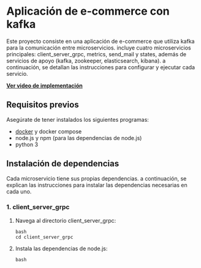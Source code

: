 # Aplicación de e-commerce con kafka

Este proyecto consiste en una aplicación de e-commerce que utiliza kafka para la comunicación entre microservicios. incluye cuatro microservicios principales: client_server_grpc, metrics, send_mail y states, además de servicios de apoyo (kafka, zookeeper, elasticsearch, kibana). a continuación, se detallan las instrucciones para configurar y ejecutar cada servicio.

**[Ver video de implementación](https://drive.google.com/file/d/17AshNZ9DoTMrQEjSEDr-HCo7bd8WjZN5/view?usp=sharing)**

## Requisitos previos

Asegúrate de tener instalados los siguientes programas:
- [docker](https://www.docker.com/get-started) y docker compose
- node.js y npm (para las dependencias de node.js)
- python 3

## Instalación de dependencias

Cada microservicio tiene sus propias dependencias. a continuación, se explican las instrucciones para instalar las dependencias necesarias en cada uno.

### 1. client_server_grpc

1. Navega al directorio client_server_grpc:
   ```
   bash 
   cd client_server_grpc
   ```

3. Instala las dependencias de node.js:
   ```
   bash
   npm install
   ```

### 2. send_mail

1. Navega al directorio send_mail:
   ```
   bash
   cd send_mail
   ```

2. Instala las dependencias de node.js:
   ```
   bash
   npm install
   ```

### 3. states

1. Navega al directorio states:
   ```
   bash
   cd states
   ```

2. Instala las dependencias de node.js:
   ```
   bash
   npm install
   ```
   

## Configuración de Servicios de Apoyo

Para iniciar los servicios de apoyo (Kafka, Zookeeper, Elasticsearch y Kibana), utiliza Docker Compose:

1. Regresa al directorio raíz del proyecto, donde se encuentra el archivo docker-compose.yml.
2. Ejecuta Docker Compose:

```
bash
docker-compose up -d
```

Esto iniciará los contenedores de Kafka, Zookeeper, Elasticsearch y Kibana.

## Ejecución Manual de los Servicios

Ejecuta cada microservicio en el siguiente orden:

1. *Servidor gRPC (gRPC Server)*  
Navega al directorio client_server_grpc.
```
bash
cd client_server_grpc
```

Ejecuta el servidor gRPC:
```
bash
node server.js
```

2. *Servicio de Estados (states)*  
Abre una nueva terminal y navega al directorio states.
Ejecuta el microservicio de Estados:
```
bash
node states.js
```

3. *Servicio de Envío de Correos (send_mail)*  
Abre una nueva terminal y navega al directorio send_mail.
Ejecuta el microservicio de Envío de Correos:
```
bash
node send_mail.js
```

2. *Cliente gRPC (gRPC Client)*  
Ya ejecutados todos los microservicios, en una nueva terminal navega hasta el directorio client_server_grpc.  
Ejecuta el cliente gRPC:
```
bash
python client.py
```
## Monitoreo en Kibana

1. Abre Kibana en tu navegador en [http://localhost:5601](http://localhost:5601).
2. Configura los índices de Elasticsearch (metrics_server, metrics_sentmail, metrics_states) para ver las métricas en el tablero de Kibana.

## Finalización y Detención de los Servicios

Para detener todos los servicios, navega al directorio raíz del proyecto y utiliza Docker Compose para cerrar los contenedores de apoyo (Kafka, Zookeeper, Elasticsearch y Kibana):
```
bash
docker-compose down
```

Esto detendrá todos los servicios y limpiará los contenedores, dejándolos listos para la próxima ejecución.

Con esto, se completa la configuración y ejecución manual de cada microservicio en el entorno de e-commerce distribuido utilizando Kafka. Asegúrate de monitorear la actividad y revisar cualquier mensaje de error en las terminales de cada microservicio para resolver posibles problemas de conexión o dependencias faltantes.
